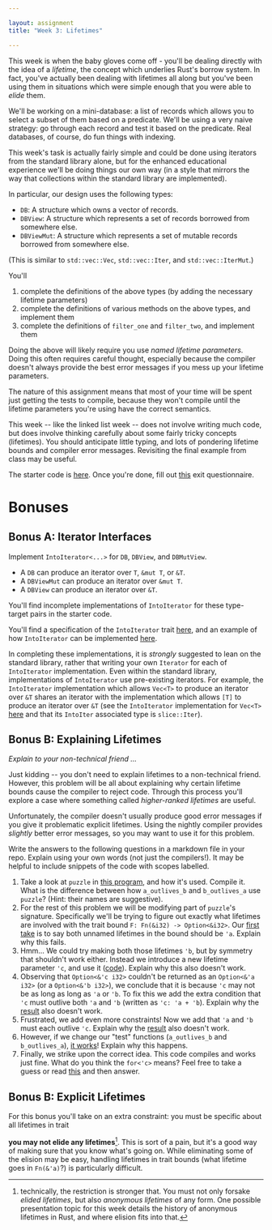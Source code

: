 ```yaml
---

layout: assignment
title: "Week 3: Lifetimes"

---
```


This week is when the baby gloves come off - you'll be dealing directly with
the idea of a _lifetime_, the concept which underlies Rust's borrow system. In
fact, you've actually been dealing with lifetimes all along but you've been
using them in situations which were simple enough that you were able to _elide_
them.

We'll be working on a mini-database: a list of records which allows you to
select a subset of them based on a predicate. We'll be using a very naive
strategy: go through each record and test it based on the predicate. Real
databases, of course, do fun things with indexing.

This week's task is actually fairly simple and could be done using iterators
from the standard library alone, but for the enhanced educational experience
we'll be doing things our own way (in a style that mirrors the way that
collections within the standard library are implemented).

In particular, our design uses the following types:

   * `DB`: A structure which owns a vector of records.
   * `DBView`: A structure which represents a set of records borrowed from
     somewhere else.
   * `DBViewMut`: A structure which represents a set of mutable records borrowed
     from somewhere else.

(This is similar to `std::vec::Vec`, `std::vec::Iter`, and `std::vec::IterMut`.)

You'll

   1. complete the definitions of the above types (by adding the necessary
      lifetime parameters)
   2. complete the definitions of various methods on the above types, and
      implement them
   3. complete the definitions of `filter_one` and `filter_two`, and implement
      them

Doing the above will likely require you use *named lifetime parameters*. Doing
this often requires careful thought, especially because the compiler doesn't
always provide the best error messages if you mess up your lifetime parameters.

The nature of this assignment means that most of your time will be spent just
getting the tests to compile, because they won't compile until the lifetime
parameters you're using have the correct semantics.

This week -- like the linked list week -- does not involve writing much code,
but does involve thinking carefully about some fairly tricky concepts
(lifetimes). You should anticipate little typing, and lots of pondering
lifetime bounds and compiler error messages. Revisiting the final example from
class may be useful.

The starter code is [here][wk3-github]. Once you're done, fill out
[this][exit-form] exit questionnaire.

# Bonuses

## Bonus A: Iterator Interfaces

Implement `IntoIterator<...>` for `DB`, `DBView`, and `DBMutView`.

   * A `DB` can produce an iterator over `T`, `&mut T`, or `&T`.
   * A `DBViewMut` can produce an iterator over `&mut T`.
   * A `DBView` can produce an iterator over `&T`.

You'll find incomplete implementations of `IntoIterator` for these type-target
pairs in the starter code.

You'll find a specification of the `IntoIterator` trait [here][trait-into-iter], and an example of
how `IntoIterator` can be implemented [here][vec-iter].

In completing these implementations, it is _strongly_ suggested to lean on the
standard library, rather that writing your own `Iterator` for each of
`IntoIterator` implementation. Even within the standard library, implementations
of `IntoIterator` use pre-existing iterators. For example, the `IntoIterator`
implementation which allows `Vec<T>` to produce an iterator over `&T` shares an
iterator with the implementation which allows `[T]` to produce an iterator over
`&T` (see the `IntoIterator` implementation for `Vec<T>` [here][vec-iter] and
that its `IntoIter` associated type is `slice::Iter`).

## Bonus B: Explaining Lifetimes

_Explain to your non-technical friend ..._

Just kidding -- you don't need to explain lifetimes to a non-technical friend.
However, this problem will be all about explaining why certain lifetime
bounds cause the compiler to reject code. Through this process you'll explore a
case where something called _higher-ranked lifetimes_ are useful.

Unfortunately, the compiler doesn't usually produce good error messages if you
give it problematic explicit lifetimes. Using the nightly compiler provides
_slightly_ better error messages, so you may want to use it for this problem.

Write the answers to the following questions in a markdown file in your repo.
Explain using your own words (not just the compilers!). It may be helpful to
include snippets of the code with scopes labelled.

   1. Take a look at `puzzle` in [this program][bonus-b-1], and how it's used.
      Compile it. What is the difference between how `a_outlives_b` and
      `b_outlives_a` use `puzzle`? (Hint: their names are suggestive).
   2. For the rest of this problem we will be modifying part of `puzzle`'s
      signature. Specifically we'll be trying to figure out exactly what
      lifetimes are involved with the trait bound `F: Fn(&i32) -> Option<&i32>`.
      Our [first take][bonus-b-a] is to say both unnamed lifetimes in the bound
      should be `'a`. Explain why this fails.
   3. Hmm... We could try making both those lifetimes `'b`, but by symmetry that
      shouldn't work either. Instead we introduce a new lifetime parameter `'c`,
      and use it ([code][bonus-b-c]). Explain why this also doesn't work.
   4. Observing that `Option<&'c i32>` couldn't be returned as an `Option<&'a
      i32>` (or a `Option<&'b i32>`), we conclude that it is because `'c` may
      not be as long as long as `'a` or `'b`. To fix this we add the extra
      condition that `'c` must outlive both `'a` and `'b` (written as `'c: 'a +
      'b`). Explain why the [result][bonus-b-c-bounded] also doesn't work.
   5. Frustrated, we add even more constraints! Now we add that `'a` and `'b`
      must each outlive `'c`. Explain why the [result][bonus-b-c-eq] also
      doesn't work.
   6. However, if we change our "test" functions (`a_outlives_b` and
      `b_outlives_a`), [it works][bonus-b-c-eq-bad-test]! Explain why this
      happens.
   7. Finally, we strike upon the correct idea. This code compiles and works
      just fine. What do you think the `for<'c>` means? Feel free to take a
      guess or read [this][hrtb] and then answer.

## Bonus B: Explicit Lifetimes

For this bonus you'll take on an extra constraint: you must be specific about
all lifetimes in trait

**you may not elide any
lifetimes**[^elision]. This is sort of a pain, but it's a good way of making
sure that you know what's going on. While eliminating some of the elision may be
easy, handling lifetimes in trait bounds (what lifetime goes in `Fn(&'a)`?) is
particularly difficult.

[^elision]:
    technically, the restriction is stronger that. You must not only forsake
    *elided lifetimes*, but also *anonymous lifetimes* of any form. One possible
    presentation topic for this week details the history of anonymous lifetimes
    in Rust, and where elision fits into that.

[wk3-github]: https://github.com/hmc-memsafe-2016f/wk3-starter
[vec-iter]: https://doc.rust-lang.org/src/collections/up/src/libcollections/vec.rs.html#1468
[trait-into-iter]: https://doc.rust-lang.org/std/iter/trait.IntoIterator.html
[bonus-b-1]: https://is.gd/IJx0Cr
[bonus-b-a]: https://is.gd/hl3qEl
[bonus-b-c]: https://is.gd/BxNjhS
[bonus-b-c-bounded]: https://is.gd/uNucer
[bonus-b-c-eq]: https://is.gd/eSzMj4
[bonus-b-c-eq-bad-test]: https://is.gd/8J1EPr
[bonus-b-done]: https://is.gd/xCLKc5
[hrtb]: https://doc.rust-lang.org/nomicon/hrtb.html
[exit-form]: https://docs.google.com/forms/d/e/1FAIpQLSfUWFMPPcQvf8MCA3pUG537nL0UGnzdme1bagT-yZUssdIXtQ/viewform
